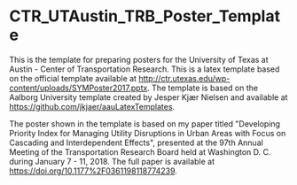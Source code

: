 # CTR_UTAustin_TRB_Poster_Template
This is the template for preparing posters for the University of Texas at Austin - Center of Transportation Research. This is a latex template based on the official template available at http://ctr.utexas.edu/wp-content/uploads/SYMPoster2017.pptx. The template is based on the Aalborg University template created by Jesper Kjær Nielsen and available at https://github.com/jkjaer/aauLatexTemplates.

The poster shown in the template is based on my paper titled "Developing Priority Index for Managing Utility Disruptions in Urban Areas with Focus on Cascading and Interdependent Effects", presented at the 97th Annual Meeting of the Transportation Research Board held at Washington D. C. during January 7 - 11, 2018. The full paper is available at https://doi.org/10.1177%2F0361198118774239.
